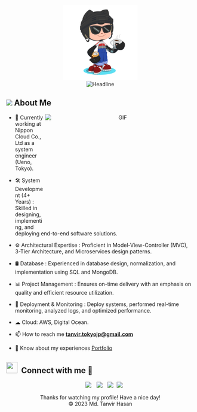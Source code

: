    <div>
    <div align=center>
        <img src="https://raw.githubusercontent.com/AhmedFathyDev/AhmedFathyDev/main/GitHub.png" alt="GitHub Octocat Drinking a Cup of Coffee" height="200">
    </div>
    <div align=center>
        <img src="https://readme-typing-svg.herokuapp.com?color=%236FDA44&size=32&center=true&vCenter=true&width=600&height=50&lines=Hi+there+I'm+Tanvir+Hasan+%F0%9F%91%8B;Computer+Science+Student;Full-Stack+Engineer;Problem+Solver;Open-Source+Enthusiast" alt="Headline" />
    </div>
   </div>
</div>

## <img src="https://c.tenor.com/NCRHhqkXrJYAAAAi/programmers-go-internet.gif" width="25">  <b>About Me</b>
<a target="_blank" align="center">
  <img align="right" top="500" height="300" width="400" alt="GIF" src="https://media.giphy.com/media/SWoSkN6DxTszqIKEqv/giphy.gif">
</a>

- 🔭 Currently working at Nippon Cloud Co., Ltd as a system engineer (Ueno, Tokyo).
- 🛠️ System Development (4+ Years) : Skilled in designing, implementing, and deploying end-to-end software solutions.
- ⚙️ Architectural Expertise : Proficient in Model-View-Controller (MVC), 3-Tier Architecture, and Microservices design patterns.
- 🛢  Database : Experienced in database design, normalization, and implementation using SQL and MongoDB.
- 📊 Project Management : Ensures on-time delivery with an emphasis on quality and efficient resource utilization.
- 🌱 Deployment & Monitoring : Deploy systems, performed real-time monitoring, analyzed logs, and optimized performance.
- ☁  Cloud: AWS, Digital Ocean.


- 📫 How to reach me **tanvir.tokyojp@gmail.com**

- 📄 Know about my experiences <a href="https://tanvir-hasan-tanshen.com/" target="blank">Portfolio</a>

## <img src="https://media.giphy.com/media/iY8CRBdQXODJSCERIr/giphy.gif" width="30" height="30" style="margin-right: 10px;">Connect with me 🤝 </h3></b> 

<p align="center">
 <div align="center"  class="icons-social" style="margin-left: 10px;">
        <a style="margin-left: 10px;"  target="_blank" href="https://www.linkedin.com/in/tanvirhasantanshen/">
			<img src="https://img.icons8.com/doodle/40/000000/linkedin--v2.png"></a>
        <a style="margin-left: 10px;" target="_blank" href="https://github.com/tanvirhasan2019">
		<img src="https://img.icons8.com/doodle/40/000000/github--v1.png"></a>
	<a style="margin-left: 10px;" target="_blank" href="https://www.youtube.com/playlist?list=PLFRcSjcCh8K4Buy_Oze2qJdx91Jb6kGtX">
		<img src="https://img.icons8.com/doodle/1x/youtube--v2.png" ></a>
	<a style="margin-left: 5px;" target="_blank" 
    href="https://tanvir-hasan-tanshen.netlify.app/">
	<img src="https://img.icons8.com/doodle/1x/icons8-resume-16.png" ></a>
      </div>
</p>

<div align="center">
  Thanks for watching my profile! Have a nice day! <br/>
  &copy; 2023 Md. Tanvir Hasan
</div>

</div>
